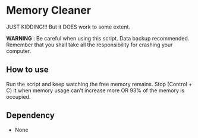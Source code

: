 ﻿# Memory Cleaner
JUST KIDDING!!! But it DOES work to some extent.

**WARNING** : Be careful when using this script. Data backup recommended. Remember that you shall take all the responsibility for crashing your computer.

## How to use
Run the script and keep watching the free memory remains. Stop (Control + C) it when memory usage can't increase more OR 93% of the memory is occupied.

## Dependency
* None

